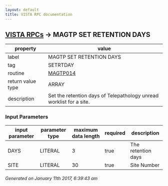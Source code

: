 ```yaml
---
layout: default
title: VISTA RPC documentation
---
```




## [VISTA RPCs](TableOfContent.md) &#8594; MAGTP SET RETENTION DAYS 

 property | value 
--- | --- 
 label | MAGTP SET RETENTION DAYS
 tag | SETRTDAY
 routine | [MAGTP014](http://code.osehra.org/dox/Routine_MAGTP014_source.html)
 return value type | ARRAY
 description | Set the retention days of Telepathology unread worklist for a site.

### Input Parameters

| input parameter | parameter type | maximum data length | required | description | 
| --- | --- | --- | --- | --- | 
| DAYS | LITERAL | 3 | true | The retention days | 
| SITE | LITERAL | 30 | true | Site Number | 




 ###### Generated on January 11th 2017, 6:39:43 am